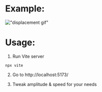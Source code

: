 # Example: 
!["displacement gif"](assets/disp-1.gif)

# Usage:
1. Run Vite server
```
npx vite 
```
2. Go to http://localhost:5173/

3. Tweak amplitude & speed for your needs


